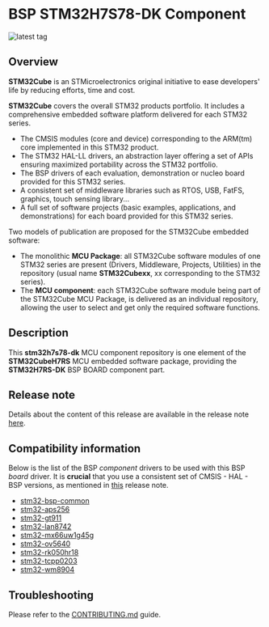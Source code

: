# BSP STM32H7S78-DK Component

![latest tag](https://img.shields.io/github/v/tag/STMicroelectronics/stm32h7s78-dk-bsp.svg?color=brightgreen)

## Overview

**STM32Cube** is an STMicroelectronics original initiative to ease developers' life by reducing efforts, time and cost.

**STM32Cube** covers the overall STM32 products portfolio. It includes a comprehensive embedded software platform delivered for each STM32 series.
   * The CMSIS modules (core and device) corresponding to the ARM(tm) core implemented in this STM32 product.
   * The STM32 HAL-LL drivers, an abstraction layer offering a set of APIs ensuring maximized portability across the STM32 portfolio.
   * The BSP drivers of each evaluation, demonstration or nucleo board provided for this STM32 series.
   * A consistent set of middleware libraries such as RTOS, USB, FatFS, graphics, touch sensing library...
   * A full set of software projects (basic examples, applications, and demonstrations) for each board provided for this STM32 series.

Two models of publication are proposed for the STM32Cube embedded software:
   * The monolithic **MCU Package**: all STM32Cube software modules of one STM32 series are present (Drivers, Middleware, Projects, Utilities) in the repository (usual name **STM32Cubexx**, xx corresponding to the STM32 series).
   * The **MCU component**: each STM32Cube software module being part of the STM32Cube MCU Package, is delivered as an individual repository, allowing the user to select and get only the required software functions.

## Description

This **stm32h7s78-dk** MCU component repository is one element of the **STM32CubeH7RS** MCU embedded software package, providing the **STM32H7RS-DK** BSP BOARD component part.

## Release note

Details about the content of this release are available in the release note [here](https://htmlpreview.github.io/?https://github.com/STMicroelectronics/stm32h7s78-dk-bsp/blob/main/Release_Notes.html).

## Compatibility information

Below is the list of the BSP *component* drivers to be used with this BSP *board* driver. It is **crucial** that you use a consistent set of CMSIS - HAL - BSP versions, as mentioned in [this](https://htmlpreview.github.io/?https://github.com/STMicroelectronics/STM32CubeH7RS/blob/main/Release_Notes.html) release note.

* [stm32-bsp-common](https://github.com/STMicroelectronics/stm32-bsp-common)
* [stm32-aps256](https://github.com/STMicroelectronics/stm32-aps256)
* [stm32-gt911](https://github.com/STMicroelectronics/stm32-gt911)
* [stm32-lan8742](https://github.com/STMicroelectronics/stm32-lan8742)
* [stm32-mx66uw1g45g](https://github.com/STMicroelectronics/stm32-mx66uw1g45g)
* [stm32-ov5640](https://github.com/STMicroelectronics/stm32-ov5640)
* [stm32-rk050hr18](https://github.com/STMicroelectronics/stm32-rk050hr18)
* [stm32-tcpp0203](https://github.com/STMicroelectronics/stm32-tcpp0203)
* [stm32-wm8904](https://github.com/STMicroelectronics/stm32-wm8904)

## Troubleshooting

Please refer to the [CONTRIBUTING.md](CONTRIBUTING.md) guide.
